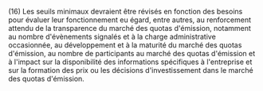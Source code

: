 (16) Les seuils minimaux devraient être révisés en fonction des besoins pour évaluer leur fonctionnement eu égard, entre autres, au renforcement attendu de la transparence du marché des quotas d'émission, notamment au nombre d'évènements signalés et à la charge administrative occasionnée, au développement et à la maturité du marché des quotas d'émission, au nombre de participants au marché des quotas d'émission et à l'impact sur la disponibilité des informations spécifiques à l'entreprise et sur la formation des prix ou les décisions d'investissement dans le marché des quotas d'émission.